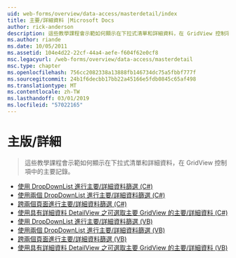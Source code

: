 ```yaml
---
uid: web-forms/overview/data-access/masterdetail/index
title: 主要/詳細資料 |Microsoft Docs
author: rick-anderson
description: 這些教學課程會示範如何顯示在下拉式清單和詳細資料，在 GridView 控制項中的主要記錄。
ms.author: riande
ms.date: 10/05/2011
ms.assetid: 104e4d22-22cf-44a4-aefe-f604f62e0cf8
msc.legacyurl: /web-forms/overview/data-access/masterdetail
msc.type: chapter
ms.openlocfilehash: 756cc2082338a13888fb146734dc75a5fbbf777f
ms.sourcegitcommit: 24b1f6decbb17bb22a45166e5fdb0845c65af498
ms.translationtype: MT
ms.contentlocale: zh-TW
ms.lasthandoff: 03/01/2019
ms.locfileid: "57022165"
---
```

<a name="masterdetail"></a>主版/詳細
====================
> 這些教學課程會示範如何顯示在下拉式清單和詳細資料，在 GridView 控制項中的主要記錄。


- [使用 DropDownList 進行主要/詳細資料篩選 (C#)](master-detail-filtering-with-a-dropdownlist-cs.md)
- [使用兩個 DropDownList 進行主要/詳細資料篩選 (C#)](master-detail-filtering-with-two-dropdownlists-cs.md)
- [跨兩個頁面進行主要/詳細資料篩選 (C#)](master-detail-filtering-across-two-pages-cs.md)
- [使用具有詳細資料 DetailView 之可選取主要 GridView 的主要/詳細資料 (C#)](master-detail-using-a-selectable-master-gridview-with-a-details-detailview-cs.md)
- [使用 DropDownList 進行主要/詳細資料篩選 (VB)](master-detail-filtering-with-a-dropdownlist-vb.md)
- [使用兩個 DropDownList 進行主要/詳細資料篩選 (VB)](master-detail-filtering-with-two-dropdownlists-vb.md)
- [跨兩個頁面進行主要/詳細資料篩選 (VB)](master-detail-filtering-across-two-pages-vb.md)
- [使用具有詳細資料 DetailView 之可選取主要 GridView 的主要/詳細資料 (VB)](master-detail-using-a-selectable-master-gridview-with-a-details-detailview-vb.md)
